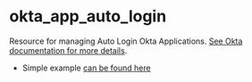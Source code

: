 # okta_app_auto_login

Resource for managing Auto Login Okta Applications. [See Okta documentation for more details](https://developer.okta.com/docs/api/resources/apps).

* Simple example [can be found here](./basic.tf)
